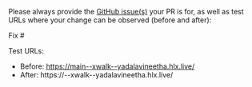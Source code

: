 Please always provide the [GitHub issue(s)](../issues) your PR is for, as well as test URLs where your change can be observed (before and after):

Fix #<gh-issue-id>

Test URLs:
- Before: https://main--xwalk--yadalavineetha.hlx.live/
- After: https://<branch>--xwalk--yadalavineetha.hlx.live/
